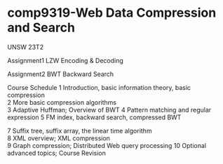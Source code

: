 # comp9319-Web Data Compression and Search
 
 UNSW 23T2
 
 Assignment1 LZW Encoding & Decoding
 
 Assignment2 BWT Backward Search

  Course Schedule
  1	        Introduction, basic information theory, basic compression	
  2	        More basic compression algorithms	
  3	        Adaptive Huffman; Overview of BWT
  4	        Pattern matching and regular expression	
  5	        FM index, backward search, compressed BWT

  7	        Suffix tree, suffix array, the linear time algorithm	
  8	        XML overview; XML compression	
  9	        Graph compression; Distributed Web query processing
  10	    Optional advanced topics; Course Revision	
